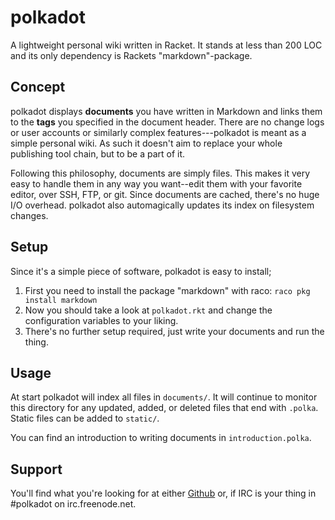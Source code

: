 # polkadot
A lightweight personal wiki written in Racket. It stands at less than 200 LOC and its only dependency is Rackets "markdown"-package.


## Concept
polkadot displays __documents__ you have written in Markdown and links them to the __tags__ you specified in the document header.
There are no change logs or user accounts or similarly complex features---polkadot is meant as a simple personal wiki.
As such it doesn't aim to replace your whole publishing tool chain, but to be a part of it.

Following this philosophy, documents are simply files.
This makes it very easy to handle them in any way you want--edit them with your favorite editor, over SSH, FTP, or git.
Since documents are cached, there's no huge I/O overhead. polkadot also automagically updates its index on filesystem changes.

## Setup
Since it's a simple piece of software, polkadot is easy to install;

1. First you need to install the package "markdown" with raco: `raco pkg install markdown`
2. Now you should take a look at `polkadot.rkt` and change the configuration variables to your liking.
3. There's no further setup required, just write your documents and run the thing.

## Usage
At start polkadot will index all files in `documents/`.
It will continue to monitor this directory for any updated, added, or deleted files that end with `.polka`.
Static files can be added to `static/`.

You can find an introduction to writing documents in `introduction.polka`.

## Support
You'll find what you're looking for at either [Github](https://github.com/2-3/polkadot/) or, if IRC is your thing in \#polkadot on irc.freenode.net.

